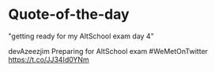 # Quote-of-the-day

"getting ready for my AltSchool exam day 4" 

devAzeezjim
Preparing for AltSchool exam
#WeMetOnTwitter https://t.co/JJ34Id0YNm
